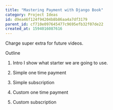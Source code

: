 ```yaml
---
title: "Mastering Payment with Django Book"
category: Project Ideas
id: d9ea46f124f94204b8b86aa4a7df3179
parent_id: cf710e097645477c9695efb32f07de22
created_at: 1594016087616
---
```


Charge super extra for future videos. 

Outline 

1. Intro 
I show what starter we are going to use. 

2. Simple one time payment 
3. Simple subscription

4. Custom one time payment 
5. Custom subscription 
    